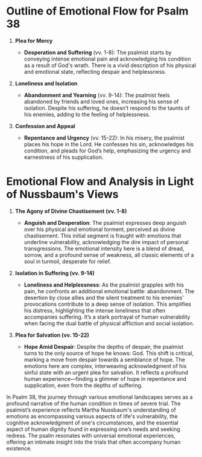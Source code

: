 # Outline of Emotional Flow for Psalm 38

1. **Plea for Mercy**
    - **Desperation and Suffering** (vv. 1-8): The psalmist starts by conveying intense emotional pain and acknowledging his condition as a result of God's wrath. There is a vivid description of his physical and emotional state, reflecting despair and helplessness.

2. **Loneliness and Isolation**
    - **Abandonment and Yearning** (vv. 9-14): The psalmist feels abandoned by friends and loved ones, increasing his sense of isolation. Despite his suffering, he doesn’t respond to the taunts of his enemies, adding to the feeling of helplessness.

3. **Confession and Appeal**
    - **Repentance and Urgency** (vv. 15-22): In his misery, the psalmist places his hope in the Lord. He confesses his sin, acknowledges his condition, and pleads for God’s help, emphasizing the urgency and earnestness of his supplication.

# Emotional Flow and Analysis in Light of Nussbaum's Views

1. **The Agony of Divine Chastisement (vv. 1-8)**
    - **Anguish and Desperation**: The psalmist expresses deep anguish over his physical and emotional torment, perceived as divine chastisement. This initial segment is fraught with emotions that underline vulnerability, acknowledging the dire impact of personal transgressions. The emotional intensity here is a blend of dread, sorrow, and a profound sense of weakness, all classic elements of a soul in turmoil, desperate for relief.

2. **Isolation in Suffering (vv. 9-14)**
    - **Loneliness and Helplessness**: As the psalmist grapples with his pain, he confronts an additional emotional battle: abandonment. The desertion by close allies and the silent treatment to his enemies' provocations contribute to a deep sense of isolation. This amplifies his distress, highlighting the intense loneliness that often accompanies suffering. It’s a stark portrayal of human vulnerability when facing the dual battle of physical affliction and social isolation.

3. **Plea for Salvation (vv. 15-22)**
    - **Hope Amid Despair**: Despite the depths of despair, the psalmist turns to the only source of hope he knows: God. This shift is critical, marking a move from despair towards a semblance of hope. The emotions here are complex, interweaving acknowledgment of his sinful state with an urgent plea for salvation. It reflects a profound human experience—finding a glimmer of hope in repentance and supplication, even from the depths of suffering.

In Psalm 38, the journey through various emotional landscapes serves as a profound narrative of the human condition in times of severe trial. The psalmist’s experience reflects Martha Nussbaum's understanding of emotions as encompassing various aspects of life's vulnerability, the cognitive acknowledgment of one's circumstances, and the essential aspect of human dignity found in expressing one’s needs and seeking redress. The psalm resonates with universal emotional experiences, offering an intimate insight into the trials that often accompany human existence.
